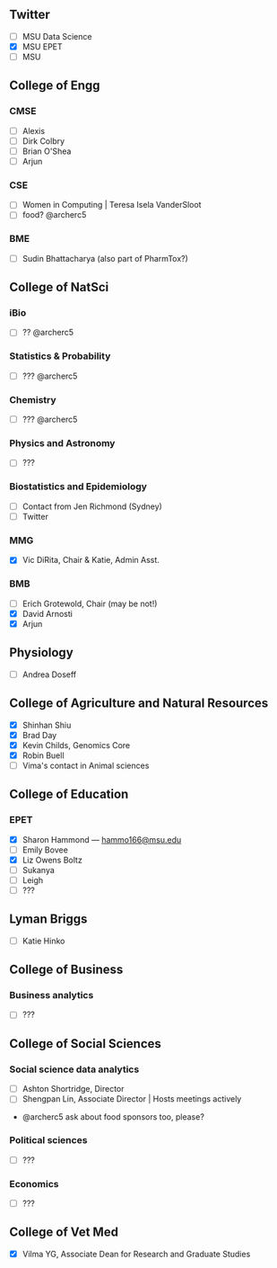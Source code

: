 ## Twitter
- [ ] MSU Data Science
- [x] MSU EPET
- [ ] MSU

## College of Engg
### CMSE
- [ ] Alexis
- [ ] Dirk Colbry
- [ ] Brian O'Shea
- [ ] Arjun

### CSE
- [ ] Women in Computing | Teresa Isela VanderSloot
- [ ] food? @archerc5

### BME
- [ ] Sudin Bhattacharya (also part of PharmTox?)

## College of NatSci
### iBio
- [ ] ?? @archerc5

### Statistics & Probability
- [ ] ??? @archerc5

### Chemistry
- [ ] ??? @archerc5

### Physics and Astronomy
- [ ] ???

### Biostatistics and Epidemiology
- [ ] Contact from Jen Richmond (Sydney)
- [ ] Twitter

### MMG
- [x] Vic DiRita, Chair & Katie, Admin Asst.

### BMB
- [ ] Erich Grotewold, Chair (may be not!)
- [x] David Arnosti
- [x] Arjun

## Physiology
- [ ] Andrea Doseff

## College of Agriculture and Natural Resources
- [x] Shinhan Shiu
- [x] Brad Day
- [x] Kevin Childs, Genomics Core
- [x] Robin Buell
- [ ] Vima's contact in Animal sciences

## College of Education
### EPET
- [x] Sharon Hammond — hammo166@msu.edu
- [ ] Emily Bovee
- [x] Liz Owens Boltz
- [ ] Sukanya
- [ ] Leigh
- [ ] ???

## Lyman Briggs
- [ ] Katie Hinko

## College of Business
### Business analytics
- [ ] ???

## College of Social Sciences
### Social science data analytics
- [ ] Ashton Shortridge, Director
- [ ] Shengpan Lin, Associate Director | Hosts meetings actively
- @archerc5 ask about food sponsors too, please?

### Political sciences
- [ ] ???

### Economics
- [ ] ???

## College of Vet Med
- [x] Vilma YG, Associate Dean for Research and Graduate Studies
